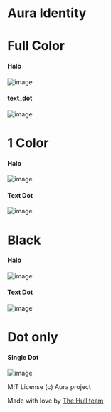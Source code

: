 # Aura Identity


# Full Color

#### Halo
![image](https://raw.github.com/hull/aura-identity/master/logo/export/halo.png)

#### text_dot
![image](https://raw.github.com/hull/aura-identity/master/logo/export/text_dot.png)


# 1 Color
#### Halo
![image](https://raw.github.com/hull/aura-identity/master/logo/export/1_color_halo.png)

#### Text Dot
![image](https://raw.github.com/hull/aura-identity/master/logo/export/1_color_text_dot.png)

# Black

#### Halo
![image](https://raw.github.com/hull/aura-identity/master/logo/export/black_halo.png)

#### Text Dot
![image](https://raw.github.com/hull/aura-identity/master/logo/export/black_text_dot.png)

# Dot only

#### Single Dot
![image](https://raw.github.com/hull/aura-identity/master/logo/export/dot_single.png)


MIT License (c) Aura project

Made with love by [The Hull team](http://hull.io)


